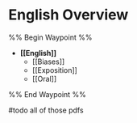 # English Overview

%% Begin Waypoint %%
- **[[English]]**
	- [[Biases]]
	- [[Exposition]]
	- [[Oral]]

%% End Waypoint %%

#todo all of those pdfs